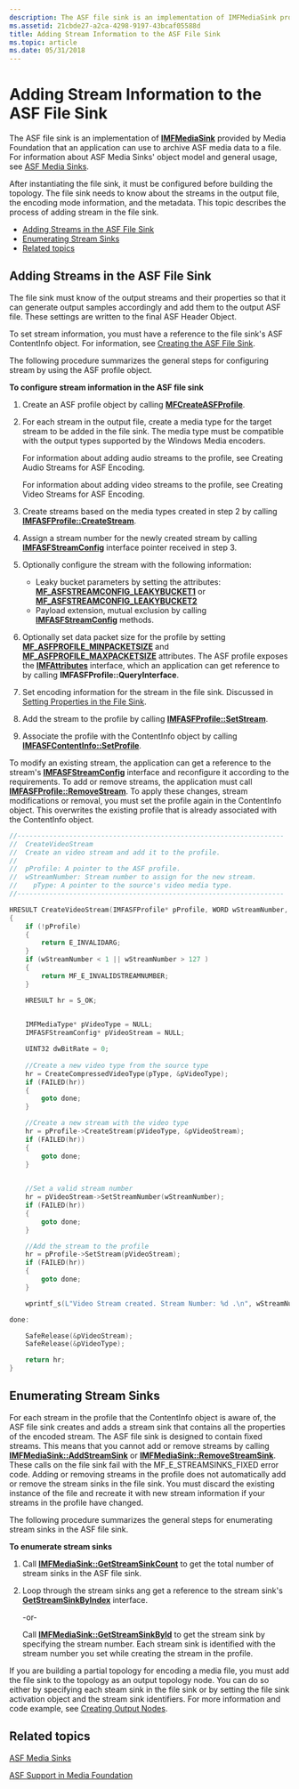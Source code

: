 ```yaml
---
description: The ASF file sink is an implementation of IMFMediaSink provided by Media Foundation that an application can use to archive ASF media data to a file. For information about ASF Media Sinks object model and general usage, see ASF Media Sinks.
ms.assetid: 21cbde27-a2ca-4298-9197-43bcaf05588d
title: Adding Stream Information to the ASF File Sink
ms.topic: article
ms.date: 05/31/2018
---
```


# Adding Stream Information to the ASF File Sink

The ASF file sink is an implementation of [**IMFMediaSink**](/windows/desktop/api/mfidl/nn-mfidl-imfmediasink) provided by Media Foundation that an application can use to archive ASF media data to a file. For information about ASF Media Sinks' object model and general usage, see [ASF Media Sinks](asf-media-sinks.md).

After instantiating the file sink, it must be configured before building the topology. The file sink needs to know about the streams in the output file, the encoding mode information, and the metadata. This topic describes the process of adding stream in the file sink.

-   [Adding Streams in the ASF File Sink](#adding-streams-in-the-asf-file-sink)
-   [Enumerating Stream Sinks](#enumerating-stream-sinks)
-   [Related topics](#related-topics)

## Adding Streams in the ASF File Sink

The file sink must know of the output streams and their properties so that it can generate output samples accordingly and add them to the output ASF file. These settings are written to the final ASF Header Object.

To set stream information, you must have a reference to the file sink's ASF ContentInfo object. For information, see [Creating the ASF File Sink](creating-the-asf-file-sink.md).

The following procedure summarizes the general steps for configuring stream by using the ASF profile object.

**To configure stream information in the ASF file sink**

1.  Create an ASF profile object by calling [**MFCreateASFProfile**](/windows/desktop/api/wmcontainer/nf-wmcontainer-mfcreateasfprofile).
2.  For each stream in the output file, create a media type for the target stream to be added in the file sink. The media type must be compatible with the output types supported by the Windows Media encoders.

    For information about adding audio streams to the profile, see Creating Audio Streams for ASF Encoding.

    For information about adding video streams to the profile, see Creating Video Streams for ASF Encoding.

3.  Create streams based on the media types created in step 2 by calling [**IMFASFProfile::CreateStream**](/windows/desktop/api/wmcontainer/nf-wmcontainer-imfasfprofile-createstream).
4.  Assign a stream number for the newly created stream by calling [**IMFASFStreamConfig**](/windows/desktop/api/wmcontainer/nn-wmcontainer-imfasfstreamconfig) interface pointer received in step 3.
5.  Optionally configure the stream with the following information:
    -   Leaky bucket parameters by setting the attributes: [**MF\_ASFSTREAMCONFIG\_LEAKYBUCKET1**](mf-asfstreamconfig-leakybucket1-attribute.md) or [**MF\_ASFSTREAMCONFIG\_LEAKYBUCKET2**](mf-asfstreamconfig-leakybucket2-attribute.md)
    -   Payload extension, mutual exclusion by calling [**IMFASFStreamConfig**](/windows/desktop/api/wmcontainer/nn-wmcontainer-imfasfstreamconfig) methods.
6.  Optionally set data packet size for the profile by setting [**MF\_ASFPROFILE\_MINPACKETSIZE**](mf-asfprofile-minpacketsize-attribute.md) and [**MF\_ASFPROFILE\_MAXPACKETSIZE**](mf-asfprofile-maxpacketsize-attribute.md) attributes. The ASF profile exposes the [**IMFAttributes**](/windows/desktop/api/mfobjects/nn-mfobjects-imfattributes) interface, which an application can get reference to by calling **IMFASFProfile::QueryInterface**.
7.  Set encoding information for the stream in the file sink. Discussed in [Setting Properties in the File Sink](setting-properties-in-the-file-sink.md).
8.  Add the stream to the profile by calling [**IMFASFProfile::SetStream**](/windows/desktop/api/wmcontainer/nf-wmcontainer-imfasfprofile-setstream).
9.  Associate the profile with the ContentInfo object by calling [**IMFASFContentInfo::SetProfile**](/windows/desktop/api/wmcontainer/nf-wmcontainer-imfasfcontentinfo-setprofile).

To modify an existing stream, the application can get a reference to the stream's [**IMFASFStreamConfig**](/windows/desktop/api/wmcontainer/nn-wmcontainer-imfasfstreamconfig) interface and reconfigure it according to the requirements. To add or remove streams, the application must call [**IMFASFProfile::RemoveStream**](/windows/desktop/api/wmcontainer/nf-wmcontainer-imfasfprofile-removestream). To apply these changes, stream modifications or removal, you must set the profile again in the ContentInfo object. This overwrites the existing profile that is already associated with the ContentInfo object.


```C++
//-------------------------------------------------------------------
//  CreateVideoStream
//  Create an video stream and add it to the profile.
//
//  pProfile: A pointer to the ASF profile.
//  wStreamNumber: Stream number to assign for the new stream.
//    pType: A pointer to the source's video media type.
//-------------------------------------------------------------------

HRESULT CreateVideoStream(IMFASFProfile* pProfile, WORD wStreamNumber, IMFMediaType* pType)
{
    if (!pProfile)
    {
        return E_INVALIDARG;
    }
    if (wStreamNumber < 1 || wStreamNumber > 127 )
    {
        return MF_E_INVALIDSTREAMNUMBER;
    }

    HRESULT hr = S_OK;

    
    IMFMediaType* pVideoType = NULL;
    IMFASFStreamConfig* pVideoStream = NULL;

    UINT32 dwBitRate = 0;
        
    //Create a new video type from the source type
    hr = CreateCompressedVideoType(pType, &pVideoType);
    if (FAILED(hr))
    {
        goto done;
    }

    //Create a new stream with the video type
    hr = pProfile->CreateStream(pVideoType, &pVideoStream);
    if (FAILED(hr))
    {
        goto done;
    }
    

    //Set a valid stream number
    hr = pVideoStream->SetStreamNumber(wStreamNumber);
    if (FAILED(hr))
    {
        goto done;
    }

    //Add the stream to the profile
    hr = pProfile->SetStream(pVideoStream);
    if (FAILED(hr))
    {
        goto done;
    }

    wprintf_s(L"Video Stream created. Stream Number: %d .\n", wStreamNumber);

done:

    SafeRelease(&pVideoStream);
    SafeRelease(&pVideoType);

    return hr;
}
```



## Enumerating Stream Sinks

For each stream in the profile that the ContentInfo object is aware of, the ASF file sink creates and adds a stream sink that contains all the properties of the encoded stream. The ASF file sink is designed to contain fixed streams. This means that you cannot add or remove streams by calling [**IMFMediaSink::AddStreamSink**](/windows/desktop/api/mfidl/nf-mfidl-imfmediasink-addstreamsink) or [**IMFMediaSink::RemoveStreamSink**](/windows/desktop/api/mfidl/nf-mfidl-imfmediasink-removestreamsink). These calls on the file sink fail with the MF\_E\_STREAMSINKS\_FIXED error code. Adding or removing streams in the profile does not automatically add or remove the stream sinks in the file sink. You must discard the existing instance of the file and recreate it with new stream information if your streams in the profile have changed.

The following procedure summarizes the general steps for enumerating stream sinks in the ASF file sink.

**To enumerate stream sinks**

1.  Call [**IMFMediaSink::GetStreamSinkCount**](/windows/desktop/api/mfidl/nf-mfidl-imfmediasink-getstreamsinkcount) to get the total number of stream sinks in the ASF file sink.
2.  Loop through the stream sinks ang get a reference to the stream sink's [**GetStreamSinkByIndex**](/windows/desktop/api/mfidl/nf-mfidl-imfmediasink-getstreamsinkbyindex) interface.

    -or-

    Call [**IMFMediaSink::GetStreamSinkById**](/windows/desktop/api/mfidl/nf-mfidl-imfmediasink-getstreamsinkbyid) to get the stream sink by specifying the stream number. Each stream sink is identified with the stream number you set while creating the stream in the profile.

If you are building a partial topology for encoding a media file, you must add the file sink to the topology as an output topology node. You can do so either by specifying each steam sink in the file sink or by setting the file sink activation object and the stream sink identifiers. For more information and code example, see [Creating Output Nodes](creating-output-nodes.md).

## Related topics

<dl> <dt>

[ASF Media Sinks](asf-media-sinks.md)
</dt> <dt>

[ASF Support in Media Foundation](asf-support-in-media-foundation.md)
</dt> </dl>

 

 



